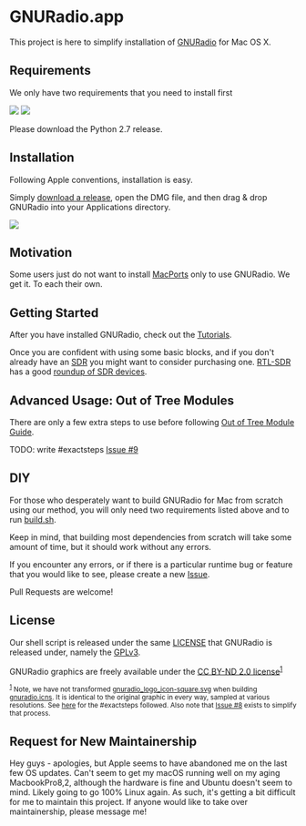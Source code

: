# GNURadio.app

This project is here to simplify installation of [GNURadio](http://gnuradio.org/) for Mac OS X. 

## Requirements

We only have two requirements that you need to install first

<a href="https://www.python.org/downloads/" target="_blank"><img src="https://www.python.org/static/img/python-logo.png" /></a>
<a href="https://www.xquartz.org/" target="_blank"><img src="https://www.xquartz.org/Xlogo.png" /></a>

Please download the Python 2.7 release.

## Installation

Following Apple conventions, installation is easy.

Simply [download a release](https://github.com/cfriedt/gnuradio-for-mac-without-macports/releases), open the DMG file, and then drag & drop GNURadio into your Applications directory.

<a href="https://github.com/cfriedt/gnuradio-for-mac-without-macports/releases" target="_blank"><img src="https://raw.githubusercontent.com/cfriedt/gnuradio-for-mac-without-macports/master/screenshot.png" /></a>

## Motivation

Some users just do not want to install [MacPorts](https://www.macports.org) only to use GNURadio. We get it. To each their own.

## Getting Started

After you have installed GNURadio, check out the [Tutorials](http://gnuradio.org/redmine/projects/gnuradio/wiki/Tutorials).

Once you are confident with using some basic blocks, and if you don't already have an [SDR](https://en.wikipedia.org/wiki/Software-defined_radio) you might want to consider purchasing one. [RTL-SDR](http://www.rtl-sdr.com/) has a good [roundup of SDR devices](http://www.rtl-sdr.com/roundup-software-defined-radios/).

## Advanced Usage: Out of Tree Modules

There are only a few extra steps to use before following [Out of Tree Module Guide](http://gnuradio.org/redmine/projects/gnuradio/wiki/OutOfTreeModules).

TODO: write #exactsteps [Issue #9](https://github.com/cfriedt/gnuradio-for-mac-without-macports/issues/9)

## DIY

For those who desperately want to build GNURadio for Mac from scratch using our method, you will only need two requirements listed above and to run [build.sh](https://github.com/cfriedt/gnuradio-for-mac-without-macports/blob/master/build.sh).

Keep in mind, that building most dependencies from scratch will take some amount of time, but it should work without any errors.

If you encounter any errors, or if there is a particular runtime bug or feature that you would like to see, please create a new [Issue](https://github.com/cfriedt/gnuradio-for-mac-without-macports/issues).

Pull Requests are welcome!

## License

Our shell script is released under the same [LICENSE](https://github.com/cfriedt/gnuradio-for-mac-without-macports/blob/master/LICENSE) that GNURadio is released under, namely the [GPLv3](https://raw.githubusercontent.com/cfriedt/gnuradio-for-mac-without-macports/master/LICENSE).

GNURadio graphics are freely available under the [CC BY-ND 2.0 license](https://creativecommons.org/licenses/by-nd/2.0/)<sup><a href="#1">1</a></sup>

<div class="footnote"><p>
<small>
<sup><a href="#1">1</a></sup>
Note, we have not transformed <a href="https://github.com/gnuradio/gr-logo/blob/master/gnuradio_logo_icon-square.svg">gnuradio_logo_icon-square.svg</a> when building <a href="https://github.com/cfriedt/gnuradio-for-mac-without-macports/blob/master/gnuradio.icns">gnuradio.icns</a>. It is identical to the original graphic in every way, sampled at various resolutions. See <a href="http://applehelpwriter.com/2012/12/16/make-your-own-icns-icons-for-free/">here</a> for the #exactsteps followed. Also note that <a href="https://github.com/cfriedt/gnuradio-for-mac-without-macports/issues/8">Issue #8</a> exists to simplify that process.
</small>
</div>

## Request for New Maintainership

Hey guys - apologies, but Apple seems to have abandoned me on the last few OS updates. Can't seem to get my macOS running well on my aging MacbookPro8,2, although the hardware is fine and Ubuntu doesn't seem to mind. Likely going to go 100% Linux again. As such, it's getting a bit difficult for me to maintain this project. If anyone would like to take over maintainership, please message me!
